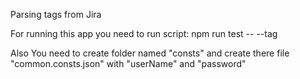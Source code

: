 Parsing tags from Jira

For running this app you need to run script:
npm run test -- --tag <tag>

Also You need to create folder named "consts" and create there file "common.consts.json" with "userName" and "password"